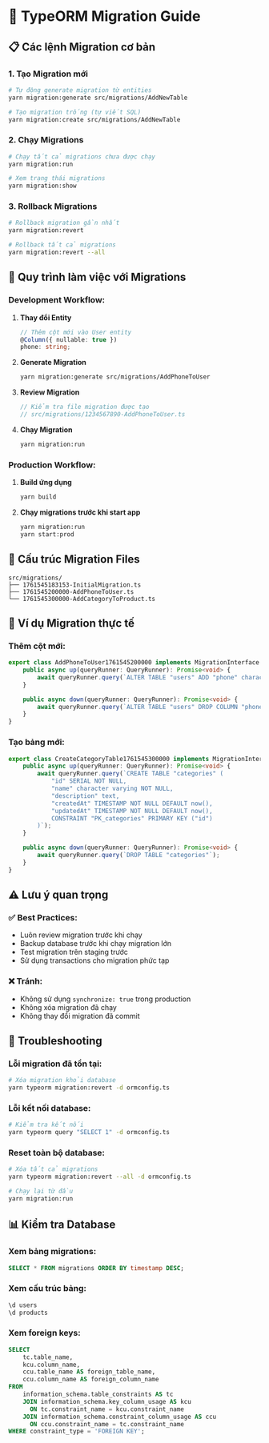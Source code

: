 # 🚀 TypeORM Migration Guide

## 📋 **Các lệnh Migration cơ bản**

### **1. Tạo Migration mới**
```bash
# Tự động generate migration từ entities
yarn migration:generate src/migrations/AddNewTable

# Tạo migration trống (tự viết SQL)
yarn migration:create src/migrations/AddNewTable
```

### **2. Chạy Migrations**
```bash
# Chạy tất cả migrations chưa được chạy
yarn migration:run

# Xem trạng thái migrations
yarn migration:show
```

### **3. Rollback Migrations**
```bash
# Rollback migration gần nhất
yarn migration:revert

# Rollback tất cả migrations
yarn migration:revert --all
```

## 🔄 **Quy trình làm việc với Migrations**

### **Development Workflow:**

1. **Thay đổi Entity**
   ```typescript
   // Thêm cột mới vào User entity
   @Column({ nullable: true })
   phone: string;
   ```

2. **Generate Migration**
   ```bash
   yarn migration:generate src/migrations/AddPhoneToUser
   ```

3. **Review Migration**
   ```typescript
   // Kiểm tra file migration được tạo
   // src/migrations/1234567890-AddPhoneToUser.ts
   ```

4. **Chạy Migration**
   ```bash
   yarn migration:run
   ```

### **Production Workflow:**

1. **Build ứng dụng**
   ```bash
   yarn build
   ```

2. **Chạy migrations trước khi start app**
   ```bash
   yarn migration:run
   yarn start:prod
   ```

## 📁 **Cấu trúc Migration Files**

```
src/migrations/
├── 1761545183153-InitialMigration.ts
├── 1761545200000-AddPhoneToUser.ts
└── 1761545300000-AddCategoryToProduct.ts
```

## 🔧 **Ví dụ Migration thực tế**

### **Thêm cột mới:**
```typescript
export class AddPhoneToUser1761545200000 implements MigrationInterface {
    public async up(queryRunner: QueryRunner): Promise<void> {
        await queryRunner.query(`ALTER TABLE "users" ADD "phone" character varying`);
    }

    public async down(queryRunner: QueryRunner): Promise<void> {
        await queryRunner.query(`ALTER TABLE "users" DROP COLUMN "phone"`);
    }
}
```

### **Tạo bảng mới:**
```typescript
export class CreateCategoryTable1761545300000 implements MigrationInterface {
    public async up(queryRunner: QueryRunner): Promise<void> {
        await queryRunner.query(`CREATE TABLE "categories" (
            "id" SERIAL NOT NULL,
            "name" character varying NOT NULL,
            "description" text,
            "createdAt" TIMESTAMP NOT NULL DEFAULT now(),
            "updatedAt" TIMESTAMP NOT NULL DEFAULT now(),
            CONSTRAINT "PK_categories" PRIMARY KEY ("id")
        )`);
    }

    public async down(queryRunner: QueryRunner): Promise<void> {
        await queryRunner.query(`DROP TABLE "categories"`);
    }
}
```

## ⚠️ **Lưu ý quan trọng**

### **✅ Best Practices:**
- Luôn review migration trước khi chạy
- Backup database trước khi chạy migration lớn
- Test migration trên staging trước
- Sử dụng transactions cho migration phức tạp

### **❌ Tránh:**
- Không sử dụng `synchronize: true` trong production
- Không xóa migration đã chạy
- Không thay đổi migration đã commit

## 🐛 **Troubleshooting**

### **Lỗi migration đã tồn tại:**
```bash
# Xóa migration khỏi database
yarn typeorm migration:revert -d ormconfig.ts
```

### **Lỗi kết nối database:**
```bash
# Kiểm tra kết nối
yarn typeorm query "SELECT 1" -d ormconfig.ts
```

### **Reset toàn bộ database:**
```bash
# Xóa tất cả migrations
yarn typeorm migration:revert --all -d ormconfig.ts

# Chạy lại từ đầu
yarn migration:run
```

## 📊 **Kiểm tra Database**

### **Xem bảng migrations:**
```sql
SELECT * FROM migrations ORDER BY timestamp DESC;
```

### **Xem cấu trúc bảng:**
```sql
\d users
\d products
```

### **Xem foreign keys:**
```sql
SELECT 
    tc.table_name, 
    kcu.column_name, 
    ccu.table_name AS foreign_table_name,
    ccu.column_name AS foreign_column_name 
FROM 
    information_schema.table_constraints AS tc 
    JOIN information_schema.key_column_usage AS kcu
      ON tc.constraint_name = kcu.constraint_name
    JOIN information_schema.constraint_column_usage AS ccu
      ON ccu.constraint_name = tc.constraint_name
WHERE constraint_type = 'FOREIGN KEY';
```
